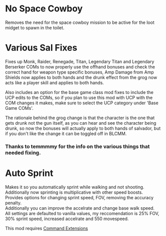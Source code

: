 No Space Cowboy
===============

Removes the need for the space cowboy mission to be active for the loot midget to spawn in the toilet.


Various Sal Fixes
=================

Fixes up Monk, Raider, Renegade, Titan, Legendary Titan and Legendary Berserker COMs to now properly use the offhand bonuses and check the correct hand for weapon type specific bonuses, Amp Damage from Amp Shields now applies to both hands and the drunk effect from the grog now acts like a player skill and applies to both hands.

Also includes an option for the base game class mod fixes to include the UCP edits to the COMs, so if you plan to use this mod with UCP with the COM changes it makes, make sure to select the UCP category under 'Base Game COMs'.

The rationale behind the grog change is that the character is the one that gets drunk not the gun itself, as you can hear and see the character being drunk, so now the bonuses will actually apply to both hands of salvador, but if you don't like the change it can be toggled off in BLCMM.
### Thanks to temmmmy for the info on the various things that needed fixing.


Auto Sprint
===============

Makes it so you automatically sprint while walking and not shooting.  
Additionally now sprinting is multiplicative with other speed boosts.  
Provides options for changing sprint speed, FOV, removing the accuracy penalty.  
Additionally you can improve the accelrate and change base walk speed.  
All settings are defaulted to vanilla values, my reccomendation is 25% FOV, 30% sprint speed, increased accelrate and 550 movespeed.  

This mod requires [Command Extensions](https://bl-sdk.github.io/mods/CommandExtensions/)